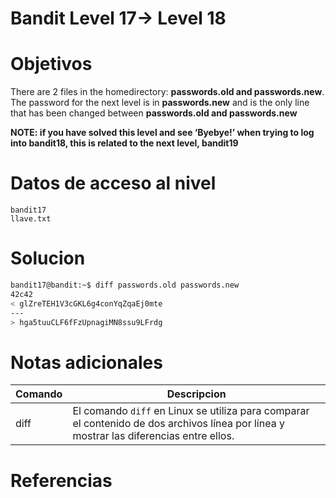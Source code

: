 # Bandit Level 17→ Level 18

# Objetivos
There are 2 files in the homedirectory: **passwords.old and passwords.new**. The password for the next level is in **passwords.new** and is the only line that has been changed between **passwords.old and passwords.new**

**NOTE: if you have solved this level and see ‘Byebye!’ when trying to log into bandit18, this is related to the next level, bandit19**

# Datos de acceso al nivel
```bach
bandit17  
llave.txt
```
# Solucion
```bash
bandit17@bandit:~$ diff passwords.old passwords.new
42c42
< glZreTEH1V3cGKL6g4conYqZqaEj0mte
---
> hga5tuuCLF6fFzUpnagiMN8ssu9LFrdg

```


# Notas adicionales
|Comando|Descripcion|
|---|---|
|diff | El comando `diff` en Linux se utiliza para comparar el contenido de dos archivos línea por línea y mostrar las diferencias entre ellos.


# Referencias
